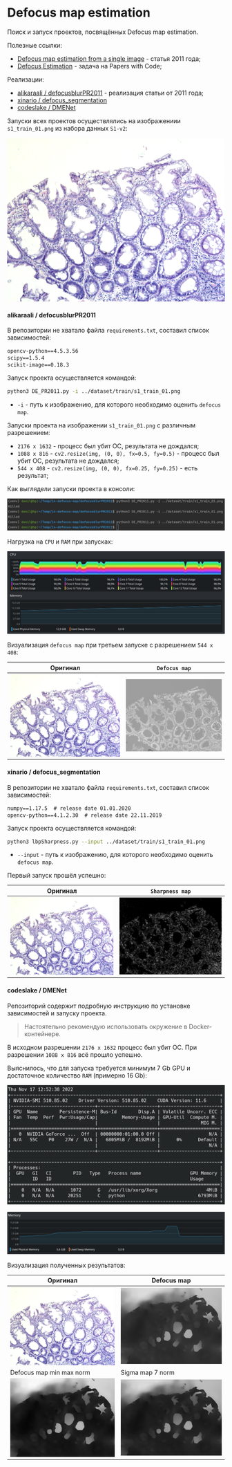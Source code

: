# Defocus map estimation
Поиск и запуск проектов, посвящённых Defocus map estimation.

Полезные ссылки:
- [Defocus map estimation from a single image](https://www.sciencedirect.com/science/article/abs/pii/S003132031100094X) - статья 2011 года;
- [Defocus Estimation](https://paperswithcode.com/task/defocus-estimation) - задача на Papers with Code;

Реализации:
- [alikaraali / defocusblurPR2011](https://github.com/alikaraali/defocusblurPR2011) - реализация статьи от 2011 года;
- [xinario / defocus_segmentation](https://github.com/xinario/defocus_segmentation)
- [codeslake / DMENet](https://github.com/codeslake/DMENet)

Запуски всех проектов осуществлялись на изображениии `s1_train_01.png` из набора данных `S1-v2`:

![](assets/readme-images/01-s1-train-01.png)

#### alikaraali / defocusblurPR2011

В репозитории не хватало файла `requirements.txt`, составил список зависимостей:
```
opencv-python==4.5.3.56
scipy==1.5.4
scikit-image==0.18.3
```

Запуск проекта осуществляется командой:
```bash
python3 DE_PR2011.py -i ../dataset/train/s1_train_01.png
```
- `-i` - путь к изображению, для которого необходимо оценить `defocus map`.

Запуски проекта на изображении `s1_train_01.png` с различным разрешением:
- `2176 x 1632` - процесс был убит ОС, результата не дождался;
- `1088 x 816` - `cv2.resize(img, (0, 0), fx=0.5, fy=0.5)` - процесс был убит ОС, результата не дождался;
- `544 x 408` - `cv2.resize(img, (0, 0), fx=0.25, fy=0.25)` - есть результат;

Как выглядели запуски проекта в консоли:

![](assets/readme-images/02-three-launches.png)

Нагрузка на `CPU` и `RAM` при запусках:

![](assets/readme-images/03-cpu-ram.png)

Визуализация `defocus map` при третьем запуске с разрешением `544 x 408`:

| Оригинал                                     | `Defocus map`                                         |
|----------------------------------------------|-------------------------------------------------------|
| ![](assets/readme-images/01-s1-train-01.png) | ![](assets/readme-images/04-s1-train-01.png-bmap.png) |

#### xinario / defocus_segmentation

В репозитории не хватало файла `requirements.txt`, составил список зависимостей:
```
numpy==1.17.5  # release date 01.01.2020
opencv-python==4.1.2.30  # release date 22.11.2019
```

Запуск проекта осуществляется командой:
```bash
python3 lbpSharpness.py --input ../dataset/train/s1_train_01.png
```
- `--input` - путь к изображению, для которого необходимо оценить `defocus map`.

Первый запуск прошёл успешно:

| Оригинал                                     | `Sharpness map`                                |
|----------------------------------------------|------------------------------------------------|
| ![](assets/readme-images/01-s1-train-01.png) | ![](assets/readme-images/05-sharpness-map.png) |
 
####  codeslake / DMENet

Репозиторий содержит подробную инструкцию по установке зависимостей и запуску проекта.

> Настоятельно рекомендую использовать окружение в Docker-контейнере.

В исходном разрешении `2176 x 1632` процесс был убит ОС. При разрешении `1088 x 816` всё прошло успешно.

Выяснилось, что для запуска требуется минимум 7 Gb GPU и достаточное количество `RAM` (примерно 16 Gb):

![](assets/readme-images/06-gpu-usage.png)

![](assets/readme-images/07-ram-usage.png)

Визуализация полученных результатов:

| Оригинал                                                  | Defocus map                                       |
|-----------------------------------------------------------|---------------------------------------------------|
| ![](assets/readme-images/01-s1-train-01.png)              | ![](assets/readme-images/08-defocus-map.png)      |
| Defocus map min max norm                                  | Sigma map 7 norm                                  |
| ![](assets/readme-images/09-defocus-map-min-max-norm.png) | ![](assets/readme-images/10-sigma-map-7-norm.png) |
